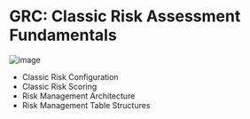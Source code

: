 # GRC: Classic Risk Assessment Fundamentals

![image](https://github.com/user-attachments/assets/2f34454a-a16d-41c6-97d4-dbe79f20111b)

* Classic Risk Configuration
* Classic Risk Scoring
* Risk Management Architecture
* Risk Management Table Structures
